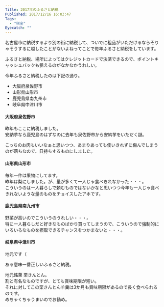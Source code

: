 ```yaml
---
Title: 2017年のふるさと納税
Published: 2017/12/16 16:03:47
Tags:
  - "税金"
Eyecatch: ""
---
```

名古屋市に納税するより別の街に納税して、ついでに粗品がいただけるならそりゃそうするに越したことがないよねってことで毎年ふるさと納税をしています。  

ふるさと納税、場所によってはクレジットカードで決済できるので、ポイントキャッシュバックも狙えるのがなかなかうれしい。  



今年ふるさと納税したのは下記の通り。  

* 大阪府泉佐野市
* 山形県山形市
* 鹿児島県南九州市
* 岐阜県中津川市

#### 大阪府泉佐野市

<?# OEmbed "https://www.furusato-tax.jp/japan/prefecture/item_detail/27213/255825" /?>  
昨年もここに納税しました。  
安納芋なら鹿児島のはずなのに去年も泉佐野市から安納芋をいただく謎。  
<?# OEmbed "https://www.furusato-tax.jp/japan/prefecture/item_detail/27213/283088" /?>  
こっちのお肉もいいなぁと思いつつ、あまりあっても使いきれずに傷んでしまうのが落ちなので、日持ちするものにしました。  

#### 山形県山形市
<?# OEmbed "https://www.furusato-tax.jp/japan/prefecture/item_detail/06201/414955" /?>
毎年一件は果物にしてます。  
昨年は梨にしました。が、量が多くて一人じゃ食べきれなかった・・・。  
こういうのは一人暮らしで頼むものではないかなと思いつつ今年も一人じゃ食べきれないような量のものをチョイスしたアホです。  

#### 鹿児島県南九州市
<?# OEmbed "https://www.furusato-tax.jp/japan/prefecture/item_detail/46223/377175" /?>
野菜が高いのでこういうのうれしい・・・。  
特に一人暮らしだと好きなものばかり買ってしまうので、こういうので強制的にいろいろなものを摂取できるチャンスをつかまないと・・・。  

#### 岐阜県中津川市
地元です（  

ある意味一番正しいふるさと納税。  
<?# OEmbed "https://www.furusato-tax.jp/japan/prefecture/item_detail/21206/321558" /?>

地元銘菓 栗きんとん。  
割と有名なものですが、とても賞味期限が短い。  
それに対してこの栗きんとん羊羹は3か月も賞味期限があるので長く食べられるのです。  
めちゃくちゃうまいのでお勧め。



